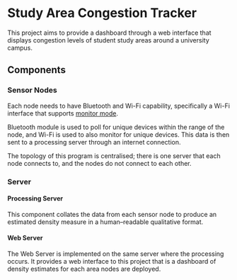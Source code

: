 # Study Area Congestion Tracker

This project aims to provide a dashboard through a web interface that displays congestion levels of student study areas around a university campus.

## Components

### Sensor Nodes
Each node needs to have Bluetooth and Wi-Fi capability, specifically a Wi-Fi interface that supports [monitor mode](https://en.wikipedia.org/wiki/Monitor_mode).

Bluetooth module is used to poll for unique devices within the range of the node, and Wi-Fi is used to also monitor for unique devices. This data is then sent to a processing server through an internet connection.

The topology of this program is centralised; there is one server that each node connects to, and the nodes do not connect to each other.

### Server
#### Processing Server
This component collates the data from each sensor node to produce an estimated density measure in a human–readable qualitative format.

#### Web Server
The Web Server is implemented on the same server where the processing occurs. It provides a web interface to this project that is a dashboard of density estimates for each area nodes are deployed.